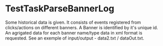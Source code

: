# TestTaskParseBannerLog

Some historical data is given. It consists of events registered from clicks/actions on
different banners. A Banner is identified by it's unique id. 
An agrigated data for each banner name/type data in xml format is requested.
See an exemple of input/output - data2.txt / dataOut.txt.
 
